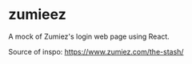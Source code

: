 # zumieez
A mock of Zumiez's login web page using React.

Source of inspo: https://www.zumiez.com/the-stash/
